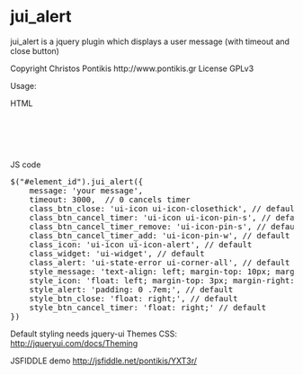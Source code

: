 jui_alert
=========

<p>jui_alert is a jquery plugin which displays a user message (with timeout and close button)</p>
<p>Copyright Christos Pontikis http://www.pontikis.gr License GPLv3</p>

Usage:

<p>HTML</p>
<pre>
<head>
    <script type="text/javascript" src="/path/to/jquery.js"></script>
    <script type="text/javascript" src="/path/to/jquery.jui_alert.js"></script>
</head>
</pre>

<p>JS code</p>
<pre>
$("#element_id").jui_alert({
    message: 'your message',
    timeout: 3000,  // 0 cancels timer
    class_btn_close: 'ui-icon ui-icon-closethick', // default
    class_btn_cancel_timer: 'ui-icon ui-icon-pin-s', // default
    class_btn_cancel_timer_remove: 'ui-icon-pin-s', // default
    class_btn_cancel_timer_add: 'ui-icon-pin-w', // default
    class_icon: 'ui-icon ui-icon-alert', // default
    class_widget: 'ui-widget', // default
    class_alert: 'ui-state-error ui-corner-all', // default
    style_message: 'text-align: left; margin-top: 10px; margin-bottom: 10px;', // default
    style_icon: 'float: left; margin-top: 3px; margin-right: 5px;', // default
    style_alert: 'padding: 0 .7em;', // default
    style_btn_close: 'float: right;', // default
    style_btn_cancel_timer: 'float: right;' // default
})
</pre>

Default styling needs jquery-ui Themes CSS: http://jqueryui.com/docs/Theming

JSFIDDLE demo http://jsfiddle.net/pontikis/YXT3r/